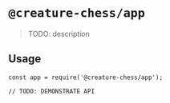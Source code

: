 # `@creature-chess/app`

> TODO: description

## Usage

```
const app = require('@creature-chess/app');

// TODO: DEMONSTRATE API
```
